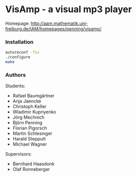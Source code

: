 VisAmp - a visual mp3 player
============================

Homepage: http://aam.mathematik.uni-freiburg.de/IAM/homepages/penning/visamp/

### Installation

```bash
autoreconf -fiv
./configure
make
```

### Authors

Students:
* Rafael Baumgärtner
* Anja Jaencke
* Christoph Keller
* Wladimir Kupriyenko
* Jörg Mechnich
* Björn Penning
* Florian Pigorsch
* Martin Schlesinger
* Harald Stepputt
* Michael Wagner

Supervisors:
* Bernhard Haasdonk
* Olaf Ronneberger
